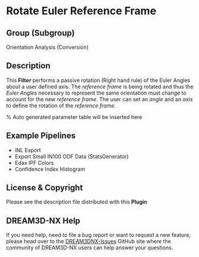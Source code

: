 # Rotate Euler Reference Frame

## Group (Subgroup)

Orientation Analysis (Conversion)

## Description

This **Filter** performs a passive rotation (Right hand rule) of the Euler Angles about a user defined axis. The *reference frame* is being rotated and thus the *Euler Angles* necessary to represent the same orientation must change to account for the new *reference frame*.  The user can set an *angle* and an *axis* to define the rotation of the *reference frame*.

% Auto generated parameter table will be inserted here

## Example Pipelines

+ INL Export
+ Export Small IN100 ODF Data (StatsGenerator)
+ Edax IPF Colors
+ Confidence Index Histogram

## License & Copyright

Please see the description file distributed with this **Plugin**

## DREAM3D-NX Help

If you need help, need to file a bug report or want to request a new feature, please head over to the [DREAM3DNX-Issues](https://github.com/BlueQuartzSoftware/DREAM3DNX-Issues/discussions) GitHub site where the community of DREAM3D-NX users can help answer your questions.

